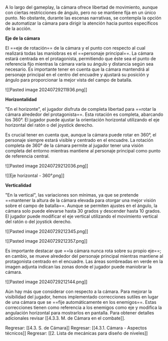 
A lo largo del gameplay, la cámara ofrece libertad de movimiento, aunque con ciertas restricciones de ángulo, pero no se mantiene fija en un único punto. No obstante, durante las escenas narrativas, se contempla la opción de automatizar la cámara para dirigir la atención hacia puntos específicos de la acción.

**Eje de la cámara**

El ==eje de rotación== de la cámara y el punto con respecto al cual realizará todas las maniobras es el ==personaje principal==. La cámara estará centrada en el protagonista, permitiendo que éste sea el punto de referencia fijo mientras la cámara varía su ángulo y distancia según sea necesario. Es importante tener en cuenta que la cámara mantendrá al personaje principal en el centro del encuadre y ajustará su posición y ángulo para proporcionar la mejor vista del campo de batalla.

![[Pasted image 20240729211936.png]]

**Horizontalidad**

"En el horizonte", el jugador disfruta de completa libertad para ==rotar la cámara alrededor del protagonista==. Esta rotación es completa, abarcando los 360°. El jugador puede ajustar la orientación horizontal utilizando el eje horizontal del ratón o del joystick derecho.

Es crucial tener en cuenta que, aunque la cámara puede rotar en 360°, el personaje siempre estará visible y centrado en el encuadre. La rotación completa de 360° de la cámara permite al jugador tener una visión completa del entorno mientras mantiene al personaje principal como punto de referencia central.

![[Pasted image 20240729212036.png]]

![[Eje horizontal - 360°.png]]

**Verticalidad**

"En la vertical", las variaciones son mínimas, ya que se pretende ==mantener la altura de la cámara elevada para otorgar una mejor visión sobre el campo de batalla==. Aunque se permiten ajustes en el ángulo, la cámara solo puede elevarse hasta 30 grados y descender hasta 10 grados. El jugador puede modificar el eje vertical utilizando el movimiento vertical del ratón o del joystick derecho.

![[Pasted image 20240729212345.png]]

![[Pasted image 20240729212357.png]]

Es importante destacar que ==la cámara nunca rota sobre su propio eje==; en cambio, se mueve alrededor del personaje principal mientras mantiene al protagonista centrado en el encuadre. Las áreas sombreadas en verde en la imagen adjunta indican las zonas donde el jugador puede maniobrar la cámara.

![[Pasted image 20240729212144.png]]

Aún hay más que considerar con respecto a la cámara. Para mejorar la visibilidad del jugador, hemos implementado correcciones sutiles en lugar de una cámara que se ==fije automáticamente en los enemigos==. Estas correcciones tienen como referencia a los enemigos como eje y modifica la angulación horizontal para mostrarlos en pantalla. Para obtener detalles adicionales revisar [[4.3.3. M. de Cámara en el combate]].


Regresar: [[4.3. S. de Cámara]]
Regresar: [[4.3.1. Cámara - Aspectos técnicos]]
Regresar: [[2. Lista de mecánicas para diseño de niveles]]
